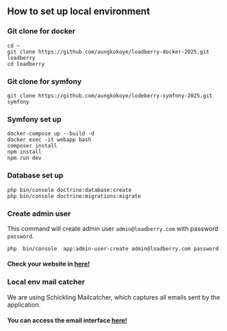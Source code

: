 ## How to set up local environment

### Git clone for docker
```
cd ~
git clone https://github.com/aungkokoye/loadberry-docker-2025.git loadberry
cd loadberry
```

### Git clone for symfony
```
git clone https://github.com/aungkokoye/lodeberry-symfony-2025.git symfony
```


### Symfony set up 

```
docker-compose up --build -d
docker exec -it webapp bash
composer install
npm install
npm run dev
```

### Database set up

```
php bin/console doctrine:database:create
php bin/console doctrine:migrations:migrate
```

### Create admin user
This command will create admin user ```admin@loadberry.com``` with password ```password```.
```
php  bin/console  app:admin-user-create admin@loadberry.com password 
```

#### Check your website in [here!](http://127.0.0.1:7750) 


### Local env mail catcher 

We are using Schickling Mailcatcher, which captures all emails sent by the application. 

#### You can access the email interface [here!](http://127.0.0.1:1080)

